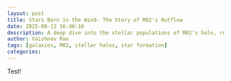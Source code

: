 ```yaml
---
layout: post
title: Stars Born in the Wind- The Story of M82's Outflow
date: 2025-08-12 16:40:16
description: A deep dive into the stellar populations of M82's halo, revealing how galactic outflows shape star formation.
author: Vaishnav Rao
tags: [galaxies, M82, stellar halos, star formation]
categories: 
---
```



Test!

